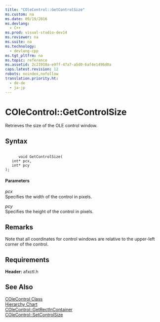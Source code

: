 ```yaml
---
title: "COleControl::GetControlSize"
ms.custom: na
ms.date: 09/19/2016
ms.devlang: 
  - C++
ms.prod: visual-studio-dev14
ms.reviewer: na
ms.suite: na
ms.technology: 
  - devlang-cpp
ms.tgt_pltfrm: na
ms.topic: reference
ms.assetid: 2c21918a-e9ff-47a7-a5d0-6af4e1496d0a
caps.latest.revision: 12
robots: noindex,nofollow
translation.priority.ht: 
  - de-de
  - ja-jp
---
```

# COleControl::GetControlSize
Retrieves the size of the OLE control window.  
  
## Syntax  
  
```  
  
      void GetControlSize(  
   int* pcx,  
   int* pcy   
);  
```  
  
#### Parameters  
 *pcx*  
 Specifies the width of the control in pixels.  
  
 *pcy*  
 Specifies the height of the control in pixels.  
  
## Remarks  
 Note that all coordinates for control windows are relative to the upper-left corner of the control.  
  
## Requirements  
 **Header:** afxctl.h  
  
## See Also  
 [COleControl Class](../vs140/COleControl-Class.md)   
 [Hierarchy Chart](../vs140/Hierarchy-Chart.md)   
 [COleControl::GetRectInContainer](../vs140/COleControl--GetRectInContainer.md)   
 [COleControl::SetControlSize](../vs140/COleControl--SetControlSize.md)